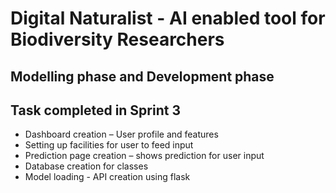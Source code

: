 # Digital Naturalist - AI enabled tool for Biodiversity Researchers

## Modelling phase and Development phase

## Task completed in Sprint 3

* Dashboard creation – User profile and features   
* Setting up facilities for user to feed input   
* Prediction page creation – shows prediction for user input
* Database creation for classes
* Model loading - API creation using flask
